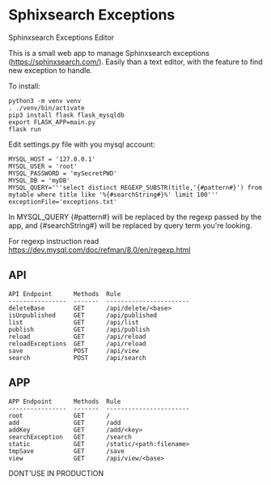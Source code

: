 # Sphixsearch Exceptions
Sphinxsearch Exceptions Editor

This is a small web app to manage Sphinxsearch exceptions (https://sphinxsearch.com/). 
Easily than a text editor, with the feature to find new exception to handle.

To install:
```
python3 -m venv venv
. ./venv/bin/activate
pip3 install flask flask_mysqldb
export FLASK_APP=main.py
flask run
```


Edit settings.py file with you mysql account:
```
MYSQL_HOST = '127.0.0.1'
MYSQL_USER = 'root'
MYSQL_PASSWORD = 'mySecretPWD'
MYSQL_DB = 'myDB'
MYSQL_QUERY='''select distinct REGEXP_SUBSTR(title,'{#pattern#}') from mytable where title like '%{#searchString#}%' limit 100'''
exceptionFile='exceptions.txt'
```

In MYSQL_QUERY {#pattern#} will be replaced by the regexp passed by the app, and {#searchString#} will be replaced by query term you're looking.

For regexp instruction read https://dev.mysql.com/doc/refman/8.0/en/regexp.html

## API

```
API Endpoint      Methods  Rule
----------------  -------  -----------------------
deleteBase        GET      /api/delete/<base>
isUnpublished     GET      /api/published
list              GET      /api/list
publish           GET      /api/publish
reload            GET      /api/reload
reloadExceptions  GET      /api/reload
save              POST     /api/view
search            POST     /api/search
```

## APP

```
APP Endpoint      Methods  Rule
----------------  -------  -----------------------
root              GET      /
add               GET      /add
addKey            GET      /add/<key>
searchException   GET      /search
static            GET      /static/<path:filename>
tmpSave           GET      /save
view              GET      /api/view/<base>
```

DONT'USE IN PRODUCTION
